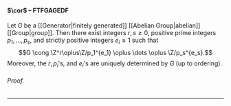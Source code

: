 #### $\cor$ – FTFGAGEDF
Let $G$ be a [[Generator|finitely generated]] [[Abelian Group|abelian]] [[Group|group]]. Then there exist integers $r,s \geq 0$, positive prime integers $p_1, \ldots, p_s$,  and strictly positive integers $e_i \geq 1$ such that $$G \cong \Z^r\oplus\Z/p_1^{e_1} \oplus \dots \oplus \Z/p_s^{e_s}.$$Moreover, the $r,p_i$'s, and $e_i$'s are uniquely determined by $G$ (up to ordering). 

###### *Proof.* 
***